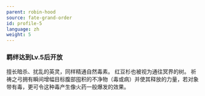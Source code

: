 ```yaml
---
parent: robin-hood
source: fate-grand-order
id: profile-5
language: zh
weight: 5
---
```


### 羁绊达到Lv.5后开放

擅长暗杀、扰乱的英灵，同样精通自然毒素。
红豆杉也被视为通往冥界的树。
祈祷之弓拥有瞬间增幅目标腹部囤积的不净物（毒或病）并使其释放的力量，若对象带有毒，更可令这种毒产生像火药一般爆发的效果。
